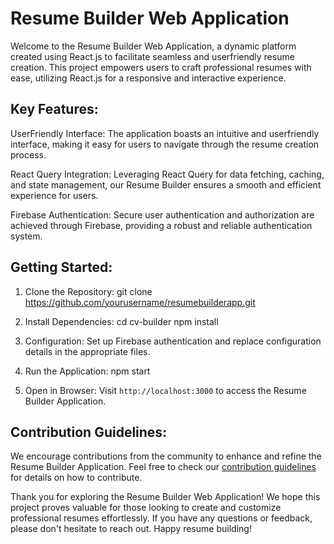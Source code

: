 # Resume Builder Web Application

Welcome to the Resume Builder Web Application, a dynamic platform created using React.js to facilitate seamless and userfriendly resume creation.
This project empowers users to craft professional resumes with ease, utilizing React.js for a responsive and interactive experience.

## Key Features:

 UserFriendly Interface: The application boasts an intuitive and userfriendly interface, making it easy for users to navigate through the resume creation process.

 React Query Integration: Leveraging React Query for data fetching, caching, and state management, our Resume Builder ensures a smooth and efficient experience for users.

 Firebase Authentication: Secure user authentication and authorization are achieved through Firebase, providing a robust and reliable authentication system.

## Getting Started:

1. Clone the Repository:
   git clone https://github.com/yourusername/resumebuilderapp.git

2. Install Dependencies: 
   cd cv-builder
   npm install
   
4. Configuration:
    Set up Firebase authentication and replace configuration details in the appropriate files.

5. Run the Application: 
   npm start
   
7. Open in Browser:
    Visit `http://localhost:3000` to access the Resume Builder Application.

## Contribution Guidelines:
We encourage contributions from the community to enhance and refine the Resume Builder Application.
Feel free to check our [contribution guidelines](CONTRIBUTING.md) for details on how to contribute.

Thank you for exploring the Resume Builder Web Application! We hope this project proves valuable for those looking to create and customize professional resumes effortlessly.
If you have any questions or feedback, please don't hesitate to reach out. Happy resume building!

